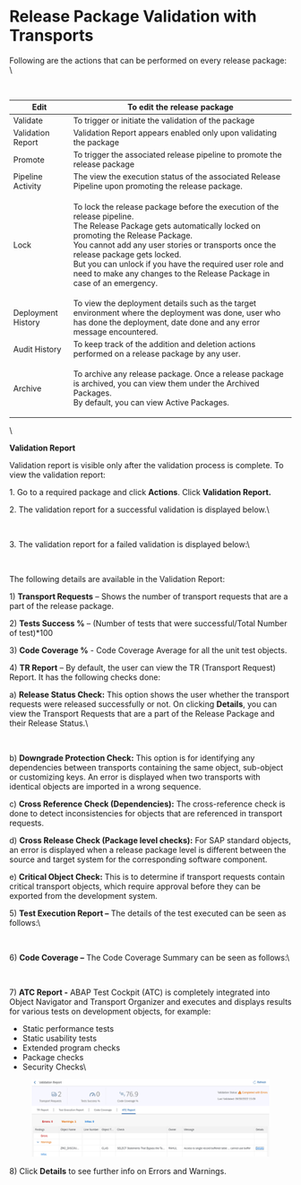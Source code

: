 # Release Package Validation with Transports

Following are the actions that can be performed on every release package:\
\


<figure><img src="https://www.docs.releaseowl.com/assets/img/create-release-package-with-user-stories-6.jpg" alt=""><figcaption></figcaption></figure>

| Edit               | To edit the release package                                                                                                                                                                                                                                                                                                                                                                      |
| ------------------ | ------------------------------------------------------------------------------------------------------------------------------------------------------------------------------------------------------------------------------------------------------------------------------------------------------------------------------------------------------------------------------------------------ |
| Validate           | To trigger or initiate the validation of the package                                                                                                                                                                                                                                                                                                                                             |
| Validation Report  | Validation Report appears enabled only upon validating the package                                                                                                                                                                                                                                                                                                                               |
| Promote            | To trigger the associated release pipeline to promote the release package                                                                                                                                                                                                                                                                                                                        |
| Pipeline Activity  | The view the execution status of the associated Release Pipeline upon promoting the release package.                                                                                                                                                                                                                                                                                             |
| Lock               | <p>To lock the release package before the execution of the release pipeline.<br>The Release Package gets automatically locked on promoting the Release Package.<br>You cannot add any user stories or transports once the release package gets locked.<br>But you can unlock if you have the required user role and need to make any changes to the Release Package in case of an emergency.</p> |
| Deployment History | To view the deployment details such as the target environment where the deployment was done, user who has done the deployment, date done and any error message encountered.                                                                                                                                                                                                                      |
| Audit History      | To keep track of the addition and deletion actions performed on a release package by any user.                                                                                                                                                                                                                                                                                                   |
| Archive            | <p>To archive any release package. Once a release package is archived, you can view them under the Archived Packages.<br>By default, you can view Active Packages.</p>                                                                                                                                                                                                                           |

\


**Validation Report**

Validation report is visible only after the validation process is complete. To view the validation report:

1\. Go to a required package and click **Actions**. Click **Validation Report.**

2\. The validation report for a successful validation is displayed below.\


<figure><img src="https://www.docs.releaseowl.com/assets/img/create-release-package-with-user-stories-7.jpg" alt=""><figcaption></figcaption></figure>

3\. The validation report for a failed validation is displayed below:\


<figure><img src="https://www.docs.releaseowl.com/assets/img/create-release-package-with-user-stories-8.jpg" alt=""><figcaption></figcaption></figure>

The following details are available in the Validation Report:

1\) **Transport Requests** – Shows the number of transport requests that are a part of the release package.

2\) **Tests Success %** – (Number of tests that were successful/Total Number of test)\*100

3\) **Code Coverage %** - Code Coverage Average for all the unit test objects.

4\) **TR Report** – By default, the user can view the TR (Transport Request) Report. It has the following checks done:

a) **Release Status Check:** This option shows the user whether the transport requests were released successfully or not. On clicking **Details**, you can view the Transport Requests that are a part of the Release Package and their Release Status.\


<figure><img src="https://www.docs.releaseowl.com/assets/img/create-release-package-with-user-stories-9.jpg" alt=""><figcaption></figcaption></figure>

b) **Downgrade Protection Check:** This option is for identifying any dependencies between transports containing the same object, sub-object or customizing keys. An error is displayed when two transports with identical objects are imported in a wrong sequence.

c) **Cross Reference Check (Dependencies):** The cross-reference check is done to detect inconsistencies for objects that are referenced in transport requests.

d) **Cross Release Check (Package level checks):** For SAP standard objects, an error is displayed when a release package level is different between the source and target system for the corresponding software component.

e) **Critical Object Check:** This is to determine if transport requests contain critical transport objects, which require approval before they can be exported from the development system.

5\) **Test Execution Report –** The details of the test executed can be seen as follows:\


<figure><img src="https://www.docs.releaseowl.com/assets/img/create-release-package-with-user-stories-10.jpg" alt=""><figcaption></figcaption></figure>

6\) **Code Coverage –** The Code Coverage Summary can be seen as follows:\


<figure><img src="https://www.docs.releaseowl.com/assets/img/create-release-package-with-user-stories-11.jpg" alt=""><figcaption></figcaption></figure>

7\) **ATC Report -** ABAP Test Cockpit (ATC) is completely integrated into Object Navigator and Transport Organizer and executes and displays results for various tests on development objects, for example:

* Static performance tests
* Static usability tests
* Extended program checks
* Package checks
* Security Checks\


<figure><img src="../../.gitbook/assets/image (363).png" alt=""><figcaption></figcaption></figure>

8\) Click **Details** to see further info on Errors and Warnings.

<figure><img src="https://www.docs.releaseowl.com/assets/img/create-release-package-with-user-stories-13.jpg" alt=""><figcaption></figcaption></figure>
